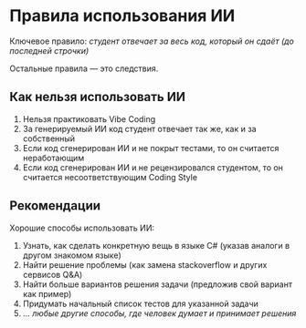 # Правила использования ИИ

Ключевое правило: _студент отвечает за весь код, который он сдаёт (до последней строчки)_

Остальные правила — это следствия.

## Как нельзя использовать ИИ

1. Нельзя практиковать Vibe Coding
2. За генерируемый ИИ код студент отвечает так же, как и за собственный
3. Если код сгенерирован ИИ и не покрыт тестами, то он считается неработающим
4. Если код сгенерирован ИИ и не рецензировался студентом, то он считается несоответствующим Coding Style

## Рекомендации

Хорошие способы использовать ИИ:

1. Узнать, как сделать конкретную вещь в языке C# (указав аналоги в другом знакомом языке)
2. Найти решение проблемы (как замена stackoverflow и других сервисов Q&A)
3. Найти больше вариантов решения задачи (предложив свой вариант как пример)
4. Придумать начальный список тестов для указанной задачи
5. _... любые другие способы, где человек думает и принимает решения_
